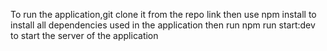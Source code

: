 To run the application,git clone it from the repo link
then use npm install to install all dependencies used in the application
then run npm run start:dev to start the server of the application